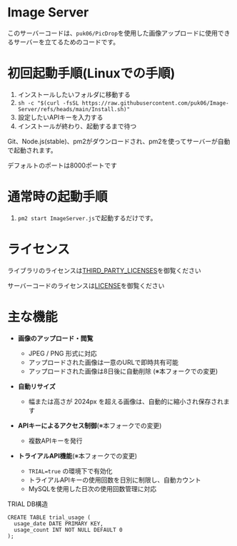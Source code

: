 # Image Server
このサーバーコードは、`puk06/PicDrop`を使用した画像アップロードに使用できるサーバーを立てるためのコードです。

# 初回起動手順(Linuxでの手順)
1. インストールしたいフォルダに移動する
2. `sh -c "$(curl -fsSL https://raw.githubusercontent.com/puk06/Image-Server/refs/heads/main/Install.sh)"`
3. 設定したいAPIキーを入力する
4. インストールが終わり、起動するまで待つ

Git、Node.js(stable)、pm2がダウンロードされ、pm2を使ってサーバーが自動で起動されます。

デフォルトのポートは8000ポートです

# 通常時の起動手順
1. `pm2 start ImageServer.js`で起動するだけです。

# ライセンス
ライブラリのライセンスは[THIRD_PARTY_LICENSES](https://github.com/puk06/Image-Server/blob/main/THIRD_PARTY_LICENSES)を御覧ください

サーバーコードのライセンスは[LICENSE](https://github.com/puk06/Image-Server/blob/main/LICENSE)を御覧ください

# 主な機能

- **画像のアップロード・閲覧**
  - JPEG / PNG  形式に対応
  - アップロードされた画像は一意のURLで即時共有可能
  - アップロードされた画像は8日後に自動削除 (※本フォークでの変更)

- **自動リサイズ**
  - 幅または高さが 2024px を超える画像は、自動的に縮小され保存されます

- **APIキーによるアクセス制御**(※本フォークでの変更)
  - 複数APIキーを発行

- **トライアルAPI機能**(※本フォークでの変更)
  - `TRIAL=true` の環境下で有効化
  - トライアルAPIキーの使用回数を日別に制限し、自動カウント
  - MySQLを使用した日次の使用回数管理に対応

TRIAL DB構造
```
CREATE TABLE trial_usage (
  usage_date DATE PRIMARY KEY,
  usage_count INT NOT NULL DEFAULT 0
);
```